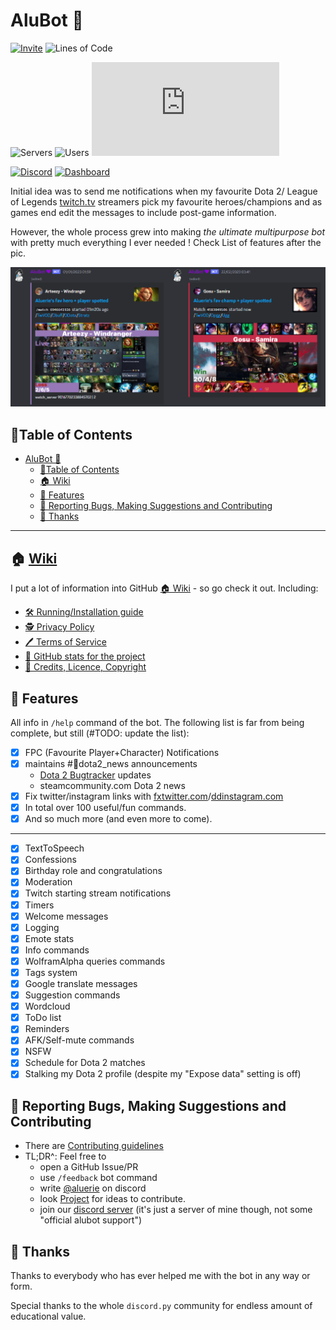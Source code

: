 # AluBot 💜

[![Invite](
<https://img.shields.io/badge/Invite%20the%20bot-link-blueviolet?style=for-the-badge&logo=discord&logoColor=7289da>
)](
<https://discord.com/api/oauth2/authorize?client_id=713124699663499274&scope=bot+applications.commands&permissions=2199023255551>
)
![Lines of Code](
<https://img.shields.io/tokei/lines/github/Aluerie/AluBot?style=for-the-badge&logo=github&color=blueviolet&label=Total%20Lines%20of%20Code>
)

![Servers](
<https://img.shields.io/badge/dynamic/json?style=for-the-badge&color=9678b6&logo=discord&logoColor=7289da&label=total%20servers&query=%24.servers&url=https%3A%2F%2Faluerie.github.io%2FAluBot%2Fapi%2Fdata.json>
)
![Users](
<https://img.shields.io/badge/dynamic/json?style=for-the-badge&color=9678b6&logo=discord&logoColor=7289da&label=total%20users&query=%24.users&url=https%3A%2F%2Faluerie.github.io%2FAluBot%2Fapi%2Fdata.json>
)
![Updated](
<https://img.shields.io/badge/dynamic/json?style=for-the-badge&color=9678b6&logo=none&label=\<-%20Info%20updated&query=%24.updated&url=https%3A%2F%2Faluerie.github.io%2FAluBot%2Fapi%2Fdata.json>)

[![Discord](
<https://img.shields.io/discord/702561315478044804?style=for-the-badge&color=7289da&label=Chat%20On%20Discord&logo=discord&logoColor=7289da>
)](
<https://discord.gg/K8FuDeP>
)
[![Dashboard](
<https://img.shields.io/badge/bot's%20website-link-9400d3?style=for-the-badge&logo=githubsponsors&logoColor=9400d3>
)](
<https://aluerie.github.io/AluBot/>
)

Initial idea was to send me notifications when my favourite  Dota 2/ League of Legends
[twitch.tv](https://www.twitch.tv/) streamers pick my favourite heroes/champions and as games end edit the messages to include post-game information.

However, the whole process grew into making *the ultimate multipurpose bot*
with pretty much everything I ever needed ! Check List of features after the pic.

![AluBot preview](./assets/images/readme/dota-lol_notifs.png)

## 🏓Table of Contents

- [AluBot 💜](#alubot-)
  - [🏓Table of Contents](#table-of-contents)
  - [🏠 Wiki](#-wiki)
  - [📖 Features](#-features)
  - [🤝 Reporting Bugs, Making Suggestions and Contributing](#-reporting-bugs-making-suggestions-and-contributing)
  - [🤗 Thanks](#-thanks)

---

## 🏠 [Wiki](<https://github.com/Aluerie/AluBot/wiki>)

I put a lot of information into GitHub [🏠 Wiki](https://github.com/Aluerie/AluBot/wiki) - so go check it out. Including:

- [🛠️ Running/Installation guide](https://github.com/Aluerie/AluBot/wiki/%F0%9F%9B%A0%EF%B8%8FRunning-Installation-guide)
- [🕵️ Privacy Policy](https://github.com/Aluerie/AluBot/wiki/%F0%9F%95%B5%EF%B8%8F--Privacy-Policy)
- [🖊️ Terms of Service](https://github.com/Aluerie/AluBot/wiki/%F0%9F%96%8A%EF%B8%8F-Terms-of-Service)
- [🔬 GitHub stats for the project](https://github.com/Aluerie/AluBot/wiki/%F0%9F%94%AC-GitHub-stats-for-the-project)
- [🚓 Credits, Licence, Copyright](https://github.com/Aluerie/AluBot/wiki/%F0%9F%9A%93-Credits,-Licence,-Copyright)

## 📖 Features

All info in `/help` command of the bot. The following list is far from being complete, but still (#TODO: update the list):

- [X] FPC (Favourite Player+Character) Notifications
- [X] maintains #🍋dota2_news announcements
  - [Dota 2 Bugtracker](https://github.com/ValveSoftware/Dota2-Gameplay) updates  
  - steamcommunity.com Dota 2 news
- [X] Fix twitter/instagram links with [fxtwitter.com](https://github.com/FixTweet/FixTweet)/[ddinstagram.com](https://ddinstagram.com/)
- [X] In total over 100 useful/fun commands.
- [X] And so much more (and even more to come).
  
---

- [X] TextToSpeech
- [X] Confessions
- [X] Birthday role and congratulations
- [X] Moderation
- [X] Twitch starting stream notifications
- [X] Timers
- [X] Welcome messages
- [X] Logging
- [X] Emote stats
- [X] Info commands
- [X] WolframAlpha queries commands
- [X] Tags system
- [X] Google translate messages
- [X] Suggestion commands
- [X] Wordcloud
- [X] ToDo list
- [X] Reminders
- [X] AFK/Self-mute commands
- [X] NSFW
- [X] Schedule for Dota 2 matches
- [X] Stalking my Dota 2 profile (despite my "Expose data" setting is off)

## 🤝 Reporting Bugs, Making Suggestions and Contributing

- There are [Contributing guidelines](/.github/CONTRIBUTING.md)
- TL;DR^: Feel free to
  - open a GitHub Issue/PR
  - use `/feedback` bot command
  - write [@aluerie](https://discordapp.com/users/312204139751014400) on discord
  - look [Project](https://github.com/users/Aluerie/projects/8/views/1) for ideas to contribute.
  - join our [discord server](https://discord.gg/K8FuDeP) (it's just a server of mine though, not some "official alubot support")

## 🤗 Thanks

Thanks to everybody who has ever helped me with the bot in any way or form.

Special thanks to the whole `discord.py` community for endless amount of educational value.
